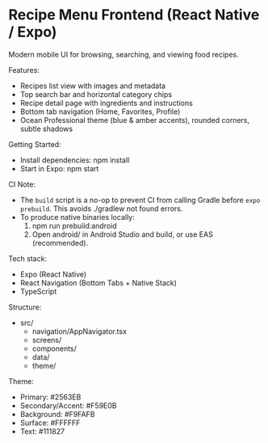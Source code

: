 # Recipe Menu Frontend (React Native / Expo)

Modern mobile UI for browsing, searching, and viewing food recipes.

Features:
- Recipes list view with images and metadata
- Top search bar and horizontal category chips
- Recipe detail page with ingredients and instructions
- Bottom tab navigation (Home, Favorites, Profile)
- Ocean Professional theme (blue & amber accents), rounded corners, subtle shadows

Getting Started:
- Install dependencies: npm install
- Start in Expo: npm start

CI Note:
- The `build` script is a no-op to prevent CI from calling Gradle before `expo prebuild`. This avoids ./gradlew not found errors.
- To produce native binaries locally:
  1) npm run prebuild:android
  2) Open android/ in Android Studio and build, or use EAS (recommended).

Tech stack:
- Expo (React Native)
- React Navigation (Bottom Tabs + Native Stack)
- TypeScript

Structure:
- src/
  - navigation/AppNavigator.tsx
  - screens/
  - components/
  - data/
  - theme/

Theme:
- Primary: #2563EB
- Secondary/Accent: #F59E0B
- Background: #F9FAFB
- Surface: #FFFFFF
- Text: #111827
